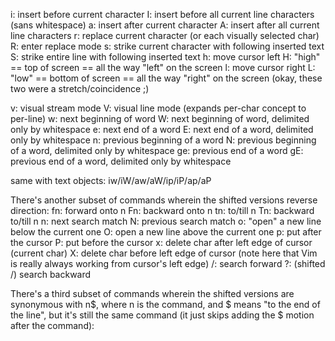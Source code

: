 i: insert before current character
I: insert before all current line characters (sans whitespace)
a: insert after current character
A: insert after all current line characters
r: replace current character (or each visually selected char)
R: enter replace mode
s: strike current character with following inserted text
S: strike entire line with following inserted text
h: move cursor left
H: "high" == top of screen == all the way "left" on the screen
l: move cursor right
L: "low" == bottom of screen == all the way "right" on the screen
(okay, these two were a stretch/coincidence ;)

v: visual stream mode
V: visual line mode (expands per-char concept to per-line)
w: next beginning of word
W: next beginning of word, delimited only by whitespace
e: next end of a word
E: next end of a word, delimited only by whitespace
n: previous beginning of a word
N: previous beginning of a word, delimited only by whitespace
ge: previous end of a word
gE: previous end of a word, delimited only by whitespace

same with text objects: iw/iW/aw/aW/ip/iP/ap/aP

There's another subset of commands wherein the shifted versions reverse direction:
fn: forward onto n
Fn: backward onto n
tn: to/till n
Tn: backward to/till n
n: next search match
N: previous search match
o: "open" a new line below the current one
O: open a new line above the current one
p: put after the cursor
P: put before the cursor
x: delete char after left edge of cursor (current char)
X: delete char before left edge of cursor
(note here that Vim is really always working from cursor's left edge)
/: search forward
?: (shifted /) search backward

There's a third subset of commands wherein the shifted versions are synonymous with n$, where n is the command, and $ means "to the end of the line", but it's still the same command (it just skips adding the \$ motion after the command):

